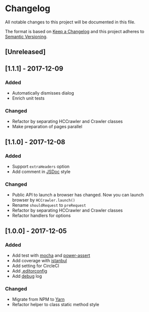 # Changelog
All notable changes to this project will be documented in this file.

The format is based on [Keep a Changelog](http://keepachangelog.com/en/1.0.0/)
and this project adheres to [Semantic Versioning](http://semver.org/spec/v2.0.0.html).

## [Unreleased]

## [1.1.1] - 2017-12-09
### Added

- Automatically dismisses dialog
- Enrich unit tests

### Changed

- Refactor by separating HCCrawler and Crawler classes
- Make preparation of pages parallel

## [1.1.0] - 2017-12-08
### Added

- Support `extraHeaders` option
- Add comment in [JSDoc](http://usejsdoc.org) style

### Changed

- Public API to launch a browser has changed. Now you can launch browser by `HCCrawler.launch()`
- Rename `shouldRequest` to `preRequest`
- Refactor by separating HCCrawler and Crawler classes
- Refactor handlers for options

## [1.0.0] - 2017-12-05
### Added

- Add test with [mocha](https://mochajs.org) and [power-assert](https://github.com/power-assert-js/power-assert)
- Add coverage with [istanbul](https://github.com/gotwarlost/istanbul)
- Add setting for CircleCI
- Add [.editorconfig](http://editorconfig.org/)
- Add [debug](https://github.com/visionmedia/debug) log

### Changed

- Migrate from NPM to [Yarn](https://yarnpkg.com/lang/en/)
- Refactor helper to class static method style
